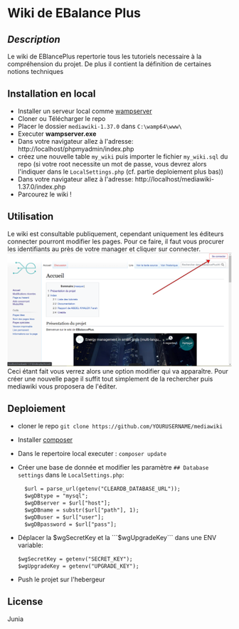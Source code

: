 
# Wiki de EBalance Plus
## _Description_
Le wiki de EBlancePlus repertorie tous les tutoriels necessaire à la compréhension du projet. De plus il contient la définition de certaines notions techniques

## Installation  en local

- Installer un serveur local comme [wampserver](https://www.wampserver.com/en/download-wampserver-64bits/)
- Cloner ou Télécharger le repo
- Placer le dossier ```mediawiki-1.37.0``` dans ```C:\wamp64\www\```
- Executer **wampserver.exe**
- Dans votre navigateur allez à l'adresse: http://localhost/phpmyadmin/index.php
- créez une nouvelle table ```my_wiki``` puis importer le fichier ```my_wiki.sql``` du repo (si votre root necessite un mot de passe, vous devrez alors l'indiquer dans le ```LocalSettings.php``` (cf. partie deploiement plus bas))
- Dans votre navigateur allez à l'adresse: http://localhost/mediawiki-1.37.0/index.php
- Parcourez le wiki !


## Utilisation
Le wiki est consultable publiquement, cependant uniquement les éditeurs connecter pourront modifier les pages.
Pour ce faire, il faut vous procurer les identifiants au près de votre manager et cliquer sur connecter. 
![alt text](https://github.com/ArnaudFRANCOISE/wikiebalanceplus/blob/233a8391d5c83082de05dcbdb20fd6a0318b7437/tutowiki/screen_logout_edit.png)
 Ceci étant fait vous verrez alors une option modifier qui va apparaître. 
 Pour créer une nouvelle page il suffit tout simplement de la rechercher puis mediawiki vous proposera de l'éditer.

## Deploiement

- cloner le repo 
```git clone https://github.com/YOURUSERNAME/mediawiki```
- Installer [composer](https://getcomposer.org/download/)
- Dans le repertoire local executer : ```composer update```
- Créer une base de donnée et modifier les paramètre ```## Database settings``` dans le ```LocalSettings.php```:
  ```
    $url = parse_url(getenv("CLEARDB_DATABASE_URL"));
    $wgDBtype = "mysql";
    $wgDBserver = $url["host"];
    $wgDBname = substr($url["path"], 1);
    $wgDBuser = $url["user"];
    $wgDBpassword = $url["pass"];
    ```
- Déplacer la $wgSecretKey et la ```$wgUpgradeKey``` dans une ENV variable:
    ```
    $wgSecretKey = getenv("SECRET_KEY");
    $wgUpgradeKey = getenv("UPGRADE_KEY");
     ```

- Push le projet sur l'hebergeur


## License

Junia

